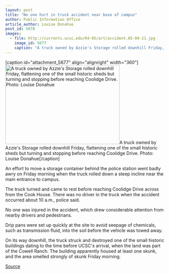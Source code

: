 ```yaml
---
layout: post
title: "No one hurt in truck accident near base of campus"
author: Public Information Office
article_author: Louise Donahue
post_id: 5678
images:
  - file: http://currents.ucsc.edu/04-05/art/accident.05-04-21.jpg
    image_id: 5677
    caption: "A truck owned by Azzie's Storage rolled downhill Friday, flattening one of the small historic sheds but turning and stopping before reaching Coolidge Drive. Photo: Louise Donahue"
---
```


[caption id="attachment_5677" align="alignright" width="360"]<a href="http://dev-ucsc-news.pantheonsite.io/wp-content/uploads/2005/04/accident.05-04-21.jpg"><img class="size-full wp-image-5677" src="http://dev-ucsc-news.pantheonsite.io/wp-content/uploads/2005/04/accident.05-04-21.jpg" alt="A truck owned by Azzie's Storage rolled downhill Friday, flattening one of the small historic sheds but turning and stopping before reaching Coolidge Drive. Photo: Louise Donahue" width="360" height="249" /></a>A truck owned by Azzie's Storage rolled downhill Friday, flattening one of the small historic sheds but turning and stopping before reaching Coolidge Drive. Photo: Louise Donahue[/caption]
<a name="content" id="content"></a><br>
<p>
  An effort to move a storage container behind the police station went badly awry on Friday morning when the truck rolled down a steep incline near the main entrance to campus.
</p>
<p>
  The truck turned and came to rest before reaching Coolidge Drive across from the Cook House. There was no driver in the truck when the accident occurred about 10 a.m., police said.
</p>
<p>
  No one was injured in the accident, which drew considerable attention from nearby drivers and pedestrians.
</p>
<p>
  Drip pans were set up quickly at the site to avoid seepage of chemicals, such as transmission fluid, into the soil before the vehicle was towed away.
</p>
<p>
  On its way downhill, the truck struck and destroyed one of the small historic buildings dating to the time before UCSC's arrival, when the land was part of the Cowell Ranch. The building apparently housed at least one skunk, and the area smelled strongly of skunk Friday morning.<br>
</p>
<p><a href="http://www1.ucsc.edu/currents/04-05/04-25/brief-accident.asp" title="Permalink to brief-accident">Source</a></p>
